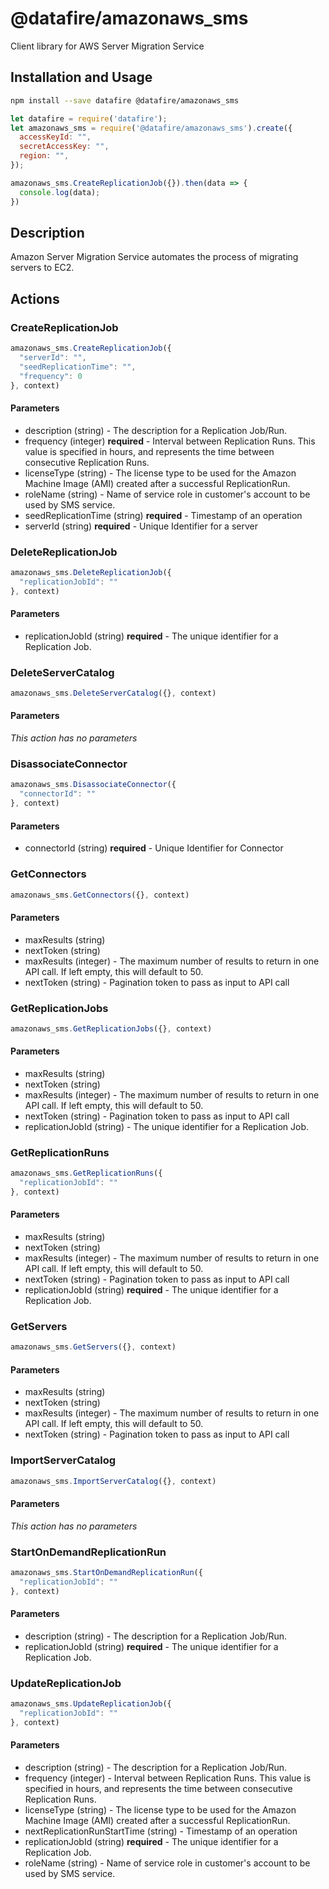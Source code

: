 # @datafire/amazonaws_sms

Client library for AWS Server Migration Service

## Installation and Usage
```bash
npm install --save datafire @datafire/amazonaws_sms
```

```js
let datafire = require('datafire');
let amazonaws_sms = require('@datafire/amazonaws_sms').create({
  accessKeyId: "",
  secretAccessKey: "",
  region: "",
});

amazonaws_sms.CreateReplicationJob({}).then(data => {
  console.log(data);
})
```

## Description
Amazon Server Migration Service automates the process of migrating servers to EC2.

## Actions
### CreateReplicationJob



```js
amazonaws_sms.CreateReplicationJob({
  "serverId": "",
  "seedReplicationTime": "",
  "frequency": 0
}, context)
```

#### Parameters
* description (string) - The description for a Replication Job/Run.
* frequency (integer) **required** - Interval between Replication Runs. This value is specified in hours, and represents the time between consecutive Replication Runs.
* licenseType (string) - The license type to be used for the Amazon Machine Image (AMI) created after a successful ReplicationRun.
* roleName (string) - Name of service role in customer's account to be used by SMS service.
* seedReplicationTime (string) **required** - Timestamp of an operation
* serverId (string) **required** - Unique Identifier for a server

### DeleteReplicationJob



```js
amazonaws_sms.DeleteReplicationJob({
  "replicationJobId": ""
}, context)
```

#### Parameters
* replicationJobId (string) **required** - The unique identifier for a Replication Job.

### DeleteServerCatalog



```js
amazonaws_sms.DeleteServerCatalog({}, context)
```

#### Parameters
*This action has no parameters*

### DisassociateConnector



```js
amazonaws_sms.DisassociateConnector({
  "connectorId": ""
}, context)
```

#### Parameters
* connectorId (string) **required** - Unique Identifier for Connector

### GetConnectors



```js
amazonaws_sms.GetConnectors({}, context)
```

#### Parameters
* maxResults (string)
* nextToken (string)
* maxResults (integer) - The maximum number of results to return in one API call. If left empty, this will default to 50.
* nextToken (string) - Pagination token to pass as input to API call

### GetReplicationJobs



```js
amazonaws_sms.GetReplicationJobs({}, context)
```

#### Parameters
* maxResults (string)
* nextToken (string)
* maxResults (integer) - The maximum number of results to return in one API call. If left empty, this will default to 50.
* nextToken (string) - Pagination token to pass as input to API call
* replicationJobId (string) - The unique identifier for a Replication Job.

### GetReplicationRuns



```js
amazonaws_sms.GetReplicationRuns({
  "replicationJobId": ""
}, context)
```

#### Parameters
* maxResults (string)
* nextToken (string)
* maxResults (integer) - The maximum number of results to return in one API call. If left empty, this will default to 50.
* nextToken (string) - Pagination token to pass as input to API call
* replicationJobId (string) **required** - The unique identifier for a Replication Job.

### GetServers



```js
amazonaws_sms.GetServers({}, context)
```

#### Parameters
* maxResults (string)
* nextToken (string)
* maxResults (integer) - The maximum number of results to return in one API call. If left empty, this will default to 50.
* nextToken (string) - Pagination token to pass as input to API call

### ImportServerCatalog



```js
amazonaws_sms.ImportServerCatalog({}, context)
```

#### Parameters
*This action has no parameters*

### StartOnDemandReplicationRun



```js
amazonaws_sms.StartOnDemandReplicationRun({
  "replicationJobId": ""
}, context)
```

#### Parameters
* description (string) - The description for a Replication Job/Run.
* replicationJobId (string) **required** - The unique identifier for a Replication Job.

### UpdateReplicationJob



```js
amazonaws_sms.UpdateReplicationJob({
  "replicationJobId": ""
}, context)
```

#### Parameters
* description (string) - The description for a Replication Job/Run.
* frequency (integer) - Interval between Replication Runs. This value is specified in hours, and represents the time between consecutive Replication Runs.
* licenseType (string) - The license type to be used for the Amazon Machine Image (AMI) created after a successful ReplicationRun.
* nextReplicationRunStartTime (string) - Timestamp of an operation
* replicationJobId (string) **required** - The unique identifier for a Replication Job.
* roleName (string) - Name of service role in customer's account to be used by SMS service.

